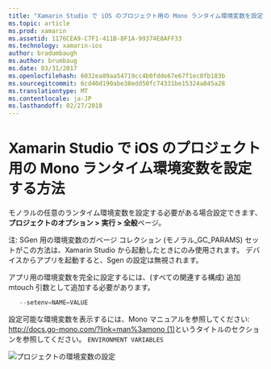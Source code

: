```yaml
---
title: "Xamarin Studio で iOS のプロジェクト用の Mono ランタイム環境変数を設定する方法"
ms.topic: article
ms.prod: xamarin
ms.assetid: 1176CEA9-C7F1-411B-8F1A-99374E8AFF33
ms.technology: xamarin-ios
author: bradumbaugh
ms.author: brumbaug
ms.date: 03/31/2017
ms.openlocfilehash: 6032ea89aa54719cc4b0fdde67e67f1ec8fb183b
ms.sourcegitcommit: 6cd40d190abe38edd50fc74331be15324a845a28
ms.translationtype: MT
ms.contentlocale: ja-JP
ms.lasthandoff: 02/27/2018
---
```

# <a name="how-do-i-set-mono-runtime-environment-variables-for-ios-projects-in-xamarin-studio"></a>Xamarin Studio で iOS のプロジェクト用の Mono ランタイム環境変数を設定する方法

モノラルの任意のランタイム環境変数を設定する必要がある場合設定できます、**プロジェクトのオプション > 実行 > 全般**ページ。

注: SGen 用の環境変数のガベージ コレクション (モノラル\_GC\_PARAMS) セットがこの方法は、Xamarin Studio から起動したときにのみ使用されます。 デバイスからアプリを起動すると、Sgen の設定は無視されます。 

アプリ用の環境変数を完全に設定するには、(すべての関連する構成) 追加 mtouch 引数として追加する必要があります。

```csharp
   --setenv=NAME=VALUE
```

設定可能な環境変数を表示するには、Mono マニュアルを参照してください: [http://docs.go-mono.com/?link=man%3amono (1)](http://docs.go-mono.com/?link=man%3amono(1))というタイトルのセクションを参照してください。 `ENVIRONMENT VARIABLES`

![](xs-mono-runtime-images/environment-variables.jpg "プロジェクトの環境変数の設定")
